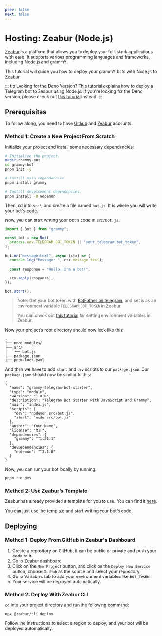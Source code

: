 ```yaml
---
prev: false
next: false
---
```


# Hosting: Zeabur (Node.js)

[Zeabur](https://zeabur.com) is a platform that allows you to deploy your full-stack applications with ease. It supports various programming languages and frameworks, including Node.js and grammY.

This tutorial will guide you how to deploy your grammY bots with Node.js to [Zeabur](https://zeabur.com/).

::: tip Looking for the Deno Version?
This tutorial explains how to deploy a Telegram bot to Zeabur using Node.js.
If you're looking for the Deno version, please check out [this tutorial](./zeabur-deno) instead.
:::


## Prerequisites

To follow along, you need to have [Github](https://github.com) and [Zeabur](https://zeabur.com/) accounts.

### Method 1: Create a New Project From Scratch

Initialize your project and install some necessary dependencies:

```sh
# Initialize the project.
mkdir grammy-bot
cd grammy-bot
pnpm init -y

# Install main dependencies.
pnpm install grammy

# Install development dependencies.
pnpm install -D nodemon
```

Then, cd into `src/`, and create a file named `bot.js`. 
It is where you will write your bot's code.

Now, you can start writing your bot's code in `src/bot.js`.

```js
import { Bot } from "grammy";

const bot = new Bot(
  process.env.TELEGRAM_BOT_TOKEN || "your_telegram_bot_token",
);

bot.on("message:text", async (ctx) => {
  console.log("Message: ", ctx.message.text);
  
  const response = "Hello, I'm a bot!";

  ctx.reply(response);
});

bot.start();
```

> Note: Get your bot token with [BotFather on telegram](https://t.me/BotFather), and set is as an environment variable `TELEGRAM_BOT_TOKEN` in Zeabur. 
> 
> You can check out [this tutorial](https://zeabur.com/docs/deploy/variables) for setting environment variables in Zeabur.

Now your project's root directory should now look like this:

```asciiart:no-line-numbers
.
├── node_modules/
├── src/
│   └── bot.js
├── package.json
├── pnpm-lock.yaml
```

And then we have to add `start` and `dev` scripts to our `package.json`.
Our `package.json` should now be similar to this:

```json{7-10}
{
  "name": "grammy-telegram-bot-starter",
  "type": "module",
  "version": "1.0.0",
  "description": "Telegram Bot Starter with JavaScript and Grammy",
  "main": "index.js",
  "scripts": {
    "dev": "nodemon src/bot.js",
    "start": "node src/bot.js"
  },
  "author": "Your Name",
  "license": "MIT",
  "dependencies": {
    "grammy": "^1.21.1"
  },
  "devDependencies": {
    "nodemon": "^3.1.0"
  }
}
```

Now, you can run your bot locally by running:

```sh
pnpm run dev
```

### Method 2: Use Zeabur's Template

Zeabur has already provided a template for you to use.
You can find it [here](https://github.com/zeabur/telegram-bot-starter).

You can just use the template and start writing your bot's code.

## Deploying

### Method 1: Deploy From GitHub in Zeabur's Dashboard

1. Create a repository on GitHub, it can be public or private and push your code to it.
2. Go to [Zeabur dashboard](https://dash.zeabur.com).
3. Click on the `New Project` button, and click on the `Deploy New Service` button, choose `GitHub` as the source and select your repository.
4. Go to Variables tab to add your environment variables like `BOT_TOKEN`.
5. Your service will be deployed automatically.

### Method 2: Deploy With Zeabur CLI

`cd` into your project directory and run the following command:

```sh
npx @zeabur/cli deploy
```

Follow the instructions to select a region to deploy, and your bot will be deployed automatically.


